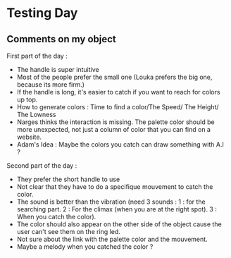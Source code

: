 <h1>Testing Day</h1>
<h2>Comments on my object</h2>

 <p>First part of the day : 

 - The handle is super intuitive
 - Most of the people prefer the small one (Louka prefers the big one, because its more firm.)
 - If the handle is long, it's easier to catch if you want to reach for colors up top.
 - How to generate colors : Time to find a color/The Speed/ The Height/ The Lowness
 - Narges thinks the interaction is missing. The palette color should be more unexpected, not just a column of color that you can find on a website. 
 - Adam's Idea : Maybe the colors you catch can draw something with A.I ?</p>
 <p>Second part of the day :
 
 - They prefer the short handle to use
 - Not clear that they have to do a specifique mouvement to catch the color.
 - The sound is better than the vibration (need 3 sounds : 1 : for the searching part. 2 : For the climax (when you are at the right spot). 3 : When you catch the color).
 - The color should also appear on the other side of the object cause the user can't see them on the ring led.
 - Not sure about the link with the palette color and the mouvement.
 - Maybe a melody when you catched the color ?
 </p>

 
